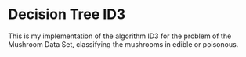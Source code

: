 # Decision Tree ID3
This is my implementation of the algorithm ID3 for the problem of the Mushroom Data Set, classifying the mushrooms in edible or poisonous.
